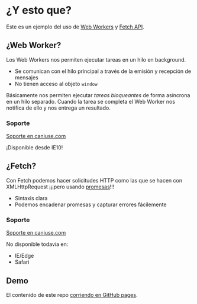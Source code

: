 # ¿Y esto que?

Este es un ejemplo del uso de [Web Workers](https://developer.mozilla.org/en-US/docs/Web/API/Web_Workers_API/Using_web_workers) y [Fetch API](https://developers.google.com/web/updates/2015/03/introduction-to-fetch?hl=es).

## ¿Web Worker?

Los Web Workers nos permiten ejecutar tareas en un hilo en background.

- Se comunican con el hilo principal a través de la emisión y recepción de mensajes
- No tienen acceso al objeto `window`

Básicamente nos permiten ejecutar _tareas bloqueantes_ de forma asíncrona en un hilo separado. Cuando la tarea se completa el Web Worker nos notifica de ello y nos entrega un resultado.

### Soporte

[Soporte en caniuse.com](http://caniuse.com/#search=web%20worker)

¡Disponible desde IE10!

## ¿Fetch?

Con Fetch podemos hacer solicitudes HTTP como las que se hacen con XMLHttpRequest ¡¡¡pero usando [promesas](http://www.html5rocks.com/en/tutorials/es6/promises/)!!!

- Sintaxis clara
- Podemos encadenar promesas y capturar errores fácilemente

### Soporte

[Soporte en caniuse.com](http://caniuse.com/#search=fetch)

No disponible todavía en:
    
- IE/Edge
- Safari

## Demo

El contenido de este repo [corriendo en GitHub pages](http://unjavascripter.github.io/webWorker-fetch-apis/).
